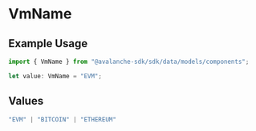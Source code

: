 # VmName

## Example Usage

```typescript
import { VmName } from "@avalanche-sdk/sdk/data/models/components";

let value: VmName = "EVM";
```

## Values

```typescript
"EVM" | "BITCOIN" | "ETHEREUM"
```